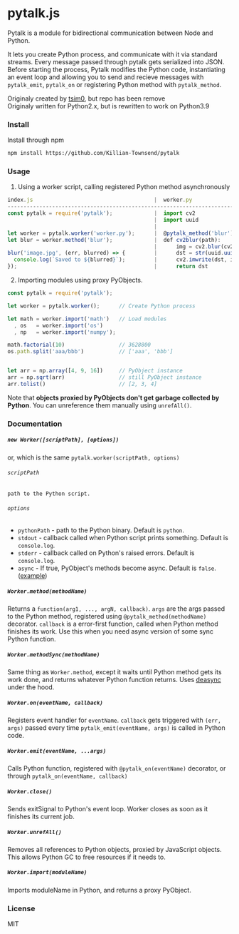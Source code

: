 pytalk.js
========================

Pytalk is a module for bidirectional communication between Node and Python.

It lets you create Python process, and communicate with it via standard streams. Every message passed through pytalk gets serialized into JSON.
Before starting the process, Pytalk modifies the Python code, instantiating an event loop and allowing you to send and recieve messages with `pytalk_emit`, `pytalk_on` or registering Python method with `pytalk_method`.

Originaly created by [tsim0](https://github.com/tsim0), but repo has been remove<br>
Originaly written for Python2.x, but is rewritten to work on Python3.9

### Install
Install through npm
```bash
npm install https://github.com/Killian-Townsend/pytalk
```

### Usage

1) Using a worker script, calling registered Python method asynchronously

```javascript
index.js                                      |  worker.py
------------------------------------------------------------------------------------------------
const pytalk = require('pytalk');             |  import cv2
                                              |  import uuid
                                              |  
let worker = pytalk.worker('worker.py');      |  @pytalk_method('blur')
let blur = worker.method('blur');             |  def cv2blur(path):
                                              |      img = cv2.blur(cv2.imread(path), (20, 20))
blur('image.jpg', (err, blurred) => {         |      dst = str(uuid.uuid1()) + '.jpg'
  console.log(`Saved to ${blurred}`);         |      cv2.imwrite(dst, img)
});                                           |      return dst
```

2) Importing modules using proxy PyObjects.

```javascript
const pytalk = require('pytalk');

let worker = pytalk.worker();      // Create Python process

let math = worker.import('math')   // Load modules
  , os   = worker.import('os')
  , np   = worker.import('numpy');

math.factorial(10)                 // 3628800
os.path.split('aaa/bbb')           // ['aaa', 'bbb']


let arr = np.array([4, 9, 16])     // PyObject instance
arr = np.sqrt(arr)                 // still PyObject instance
arr.tolist()                       // [2, 3, 4]
```

Note that __objects proxied by PyObjects don't get garbage collected by Python__. You can unreference them manually using `unrefAll()`.

### Documentation

##### ```new Worker([scriptPath], [options])```
or, which is the same `pytalk.worker(scriptPath, options)`

###### `scriptPath`
	path to the Python script.

###### `options`
* `pythonPath` - path to the Python binary. Default is `python`.
* `stdout` - callback called when Python script prints something. Default is `console.log`.
* `stderr` - callback called on Python's raised errors. Default is `console.log`.
* `async` - If true, PyObject's methods become async. Default is `false`. ([example](https://github.com/tsim0/pytalk.js/blob/master/test/test.js#L285))

##### ```Worker.method(methodName)```
Returns a `function(arg1, ..., argN, callback)`. `args` are the args passed to the Python method, registered using ```@pytalk_method(methodName)``` decorator. `callback` is a error-first function, called when Python method finishes its work. Use this when you need async version of some sync Python function. 

##### ```Worker.methodSync(methodName)```
Same thing as `Worker.method`, except it waits until Python method gets its work done, and returns whatever Python function returns. Uses [deasync](https://github.com/abbr/deasync) under the hood.
 
##### ```Worker.on(eventName, callback)```
Registers event handler for `eventName`. `callback` gets triggered with `(err, args)` passed every time `pytalk_emit(eventName, args)` is called in Python code.

##### ```Worker.emit(eventName, ...args)```
Calls Python function, registered with `@pytalk_on(eventName)` decorator, or through `pytalk_on(eventName, callback)`

##### ```Worker.close()```
Sends exitSignal to Python's event loop. Worker closes as soon as it finishes its current job.

##### ```Worker.unrefAll()```
Removes all references to Python objects, proxied by JavaScript objects. This allows Python GC to free resources if it needs to.

##### ```Worker.import(moduleName)```
Imports moduleName in Python, and returns a proxy PyObject.

### License
MIT
